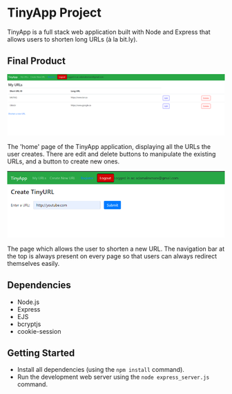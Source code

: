 # TinyApp Project

TinyApp is a full stack web application built with Node and Express that allows users to shorten long URLs (à la bit.ly).

## Final Product

![Alt text](docs/url-page.png)

The 'home' page of the TinyApp application, displaying all the URLs the user creates. There are edit and delete buttons to manipulate the existing URLs, and a button to create new ones.

![Alt text](docs/new_url.png)

The page which allows the user to shorten a new URL. The navigation bar at the top is always present on every page so that users can always redirect themselves easily.

## Dependencies

- Node.js
- Express
- EJS
- bcryptjs
- cookie-session

## Getting Started

- Install all dependencies (using the `npm install` command).
- Run the development web server using the `node express_server.js` command.